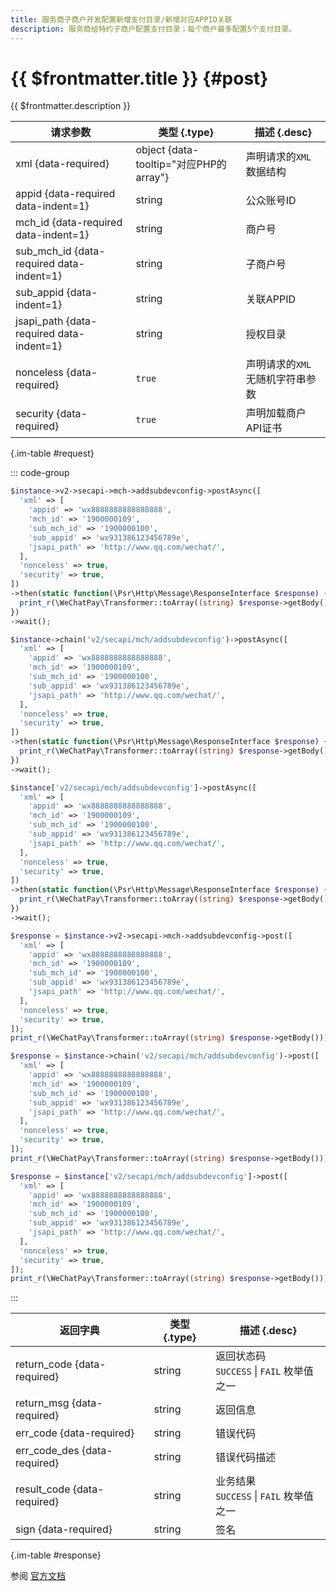 ```yaml
---
title: 服务商子商户开发配置新增支付目录/新增对应APPID关联
description: 服务商给特约子商户配置支付目录；每个商户最多配置5个支付目录。
---
```


# {{ $frontmatter.title }} {#post}

{{ $frontmatter.description }}

| 请求参数 | 类型 {.type} | 描述 {.desc}
| --- | --- | ---
| xml {data-required} | object {data-tooltip="对应PHP的array"} | 声明请求的`XML`数据结构
| appid {data-required data-indent=1} | string | 公众账号ID
| mch_id {data-required data-indent=1} | string | 商户号
| sub_mch_id {data-required data-indent=1} | string | 子商户号
| sub_appid {data-indent=1} | string | 关联APPID
| jsapi_path {data-required data-indent=1} | string | 授权目录
| nonceless {data-required} | `true` | 声明请求的`XML`无随机字符串参数
| security {data-required} | `true` | 声明加载商户API证书

{.im-table #request}

::: code-group

```php [异步纯链式]
$instance->v2->secapi->mch->addsubdevconfig->postAsync([
  'xml' => [
    'appid' => 'wx8888888888888888',
    'mch_id' => '1900000109',
    'sub_mch_id' => '1900000100',
    'sub_appid' => 'wx931386123456789e',
    'jsapi_path' => 'http://www.qq.com/wechat/',
  ],
  'nonceless' => true,
  'security' => true,
])
->then(static function(\Psr\Http\Message\ResponseInterface $response) {
  print_r(\WeChatPay\Transformer::toArray((string) $response->getBody()));
})
->wait();
```

```php [异步声明式]
$instance->chain('v2/secapi/mch/addsubdevconfig')->postAsync([
  'xml' => [
    'appid' => 'wx8888888888888888',
    'mch_id' => '1900000109',
    'sub_mch_id' => '1900000100',
    'sub_appid' => 'wx931386123456789e',
    'jsapi_path' => 'http://www.qq.com/wechat/',
  ],
  'nonceless' => true,
  'security' => true,
])
->then(static function(\Psr\Http\Message\ResponseInterface $response) {
  print_r(\WeChatPay\Transformer::toArray((string) $response->getBody()));
})
->wait();
```

```php [异步属性式]
$instance['v2/secapi/mch/addsubdevconfig']->postAsync([
  'xml' => [
    'appid' => 'wx8888888888888888',
    'mch_id' => '1900000109',
    'sub_mch_id' => '1900000100',
    'sub_appid' => 'wx931386123456789e',
    'jsapi_path' => 'http://www.qq.com/wechat/',
  ],
  'nonceless' => true,
  'security' => true,
])
->then(static function(\Psr\Http\Message\ResponseInterface $response) {
  print_r(\WeChatPay\Transformer::toArray((string) $response->getBody()));
})
->wait();
```

```php [同步纯链式]
$response = $instance->v2->secapi->mch->addsubdevconfig->post([
  'xml' => [
    'appid' => 'wx8888888888888888',
    'mch_id' => '1900000109',
    'sub_mch_id' => '1900000100',
    'sub_appid' => 'wx931386123456789e',
    'jsapi_path' => 'http://www.qq.com/wechat/',
  ],
  'nonceless' => true,
  'security' => true,
]);
print_r(\WeChatPay\Transformer::toArray((string) $response->getBody()));
```

```php [同步声明式]
$response = $instance->chain('v2/secapi/mch/addsubdevconfig')->post([
  'xml' => [
    'appid' => 'wx8888888888888888',
    'mch_id' => '1900000109',
    'sub_mch_id' => '1900000100',
    'sub_appid' => 'wx931386123456789e',
    'jsapi_path' => 'http://www.qq.com/wechat/',
  ],
  'nonceless' => true,
  'security' => true,
]);
print_r(\WeChatPay\Transformer::toArray((string) $response->getBody()));
```

```php [同步属性式]
$response = $instance['v2/secapi/mch/addsubdevconfig']->post([
  'xml' => [
    'appid' => 'wx8888888888888888',
    'mch_id' => '1900000109',
    'sub_mch_id' => '1900000100',
    'sub_appid' => 'wx931386123456789e',
    'jsapi_path' => 'http://www.qq.com/wechat/',
  ],
  'nonceless' => true,
  'security' => true,
]);
print_r(\WeChatPay\Transformer::toArray((string) $response->getBody()));
```

:::

| 返回字典 | 类型 {.type} | 描述 {.desc}
| --- | --- | ---
| return_code {data-required}| string | 返回状态码<br/>`SUCCESS` \| `FAIL` 枚举值之一
| return_msg {data-required}| string | 返回信息
| err_code {data-required}| string | 错误代码
| err_code_des {data-required}| string | 错误代码描述
| result_code {data-required}| string | 业务结果<br/>`SUCCESS` \| `FAIL` 枚举值之一
| sign {data-required}| string | 签名

{.im-table #response}

参阅 [官方文档](https://pay.weixin.qq.com/wiki/doc/api/mch_bank.php?chapter=9_24_2&index=2&p=901)
